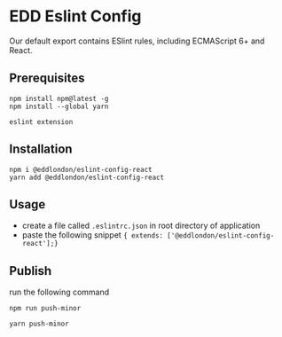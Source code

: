 # EDD Eslint Config  

Our default export contains ESlint rules, including ECMAScript 6+ and React.

## Prerequisites

`npm install npm@latest -g`  
`npm install --global yarn`  
  
`eslint extension`

## Installation
`npm i @eddlondon/eslint-config-react`  
`yarn add @eddlondon/eslint-config-react`  

## Usage
+ create a file called `.eslintrc.json` in root directory of application  
+ paste the following snippet `{ extends: ['@eddlondon/eslint-config-react'];}` 
  
## Publish 

run the following command  

`npm run push-minor`  

`yarn push-minor`  
